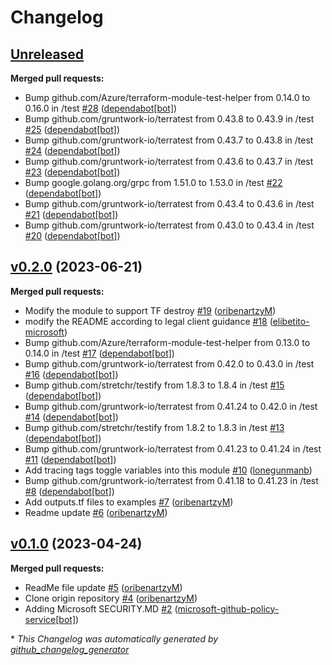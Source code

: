 # Changelog

## [Unreleased](https://github.com/Azure/terraform-azure-mdc-defender-plans-azure/tree/HEAD)

**Merged pull requests:**

- Bump github.com/Azure/terraform-module-test-helper from 0.14.0 to 0.16.0 in /test [\#28](https://github.com/Azure/terraform-azure-mdc-defender-plans-azure/pull/28) ([dependabot[bot]](https://github.com/apps/dependabot))
- Bump github.com/gruntwork-io/terratest from 0.43.8 to 0.43.9 in /test [\#25](https://github.com/Azure/terraform-azure-mdc-defender-plans-azure/pull/25) ([dependabot[bot]](https://github.com/apps/dependabot))
- Bump github.com/gruntwork-io/terratest from 0.43.7 to 0.43.8 in /test [\#24](https://github.com/Azure/terraform-azure-mdc-defender-plans-azure/pull/24) ([dependabot[bot]](https://github.com/apps/dependabot))
- Bump github.com/gruntwork-io/terratest from 0.43.6 to 0.43.7 in /test [\#23](https://github.com/Azure/terraform-azure-mdc-defender-plans-azure/pull/23) ([dependabot[bot]](https://github.com/apps/dependabot))
- Bump google.golang.org/grpc from 1.51.0 to 1.53.0 in /test [\#22](https://github.com/Azure/terraform-azure-mdc-defender-plans-azure/pull/22) ([dependabot[bot]](https://github.com/apps/dependabot))
- Bump github.com/gruntwork-io/terratest from 0.43.4 to 0.43.6 in /test [\#21](https://github.com/Azure/terraform-azure-mdc-defender-plans-azure/pull/21) ([dependabot[bot]](https://github.com/apps/dependabot))
- Bump github.com/gruntwork-io/terratest from 0.43.0 to 0.43.4 in /test [\#20](https://github.com/Azure/terraform-azure-mdc-defender-plans-azure/pull/20) ([dependabot[bot]](https://github.com/apps/dependabot))

## [v0.2.0](https://github.com/Azure/terraform-azure-mdc-defender-plans-azure/tree/v0.2.0) (2023-06-21)

**Merged pull requests:**

- Modify the module to support TF destroy [\#19](https://github.com/Azure/terraform-azure-mdc-defender-plans-azure/pull/19) ([oribenartzyM](https://github.com/oribenartzyM))
- modify the README according to legal client guidance [\#18](https://github.com/Azure/terraform-azure-mdc-defender-plans-azure/pull/18) ([elibetito-microsoft](https://github.com/elibetito-microsoft))
- Bump github.com/Azure/terraform-module-test-helper from 0.13.0 to 0.14.0 in /test [\#17](https://github.com/Azure/terraform-azure-mdc-defender-plans-azure/pull/17) ([dependabot[bot]](https://github.com/apps/dependabot))
- Bump github.com/gruntwork-io/terratest from 0.42.0 to 0.43.0 in /test [\#16](https://github.com/Azure/terraform-azure-mdc-defender-plans-azure/pull/16) ([dependabot[bot]](https://github.com/apps/dependabot))
- Bump github.com/stretchr/testify from 1.8.3 to 1.8.4 in /test [\#15](https://github.com/Azure/terraform-azure-mdc-defender-plans-azure/pull/15) ([dependabot[bot]](https://github.com/apps/dependabot))
- Bump github.com/gruntwork-io/terratest from 0.41.24 to 0.42.0 in /test [\#14](https://github.com/Azure/terraform-azure-mdc-defender-plans-azure/pull/14) ([dependabot[bot]](https://github.com/apps/dependabot))
- Bump github.com/stretchr/testify from 1.8.2 to 1.8.3 in /test [\#13](https://github.com/Azure/terraform-azure-mdc-defender-plans-azure/pull/13) ([dependabot[bot]](https://github.com/apps/dependabot))
- Bump github.com/gruntwork-io/terratest from 0.41.23 to 0.41.24 in /test [\#11](https://github.com/Azure/terraform-azure-mdc-defender-plans-azure/pull/11) ([dependabot[bot]](https://github.com/apps/dependabot))
- Add tracing tags toggle variables into this module [\#10](https://github.com/Azure/terraform-azure-mdc-defender-plans-azure/pull/10) ([lonegunmanb](https://github.com/lonegunmanb))
- Bump github.com/gruntwork-io/terratest from 0.41.18 to 0.41.23 in /test [\#8](https://github.com/Azure/terraform-azure-mdc-defender-plans-azure/pull/8) ([dependabot[bot]](https://github.com/apps/dependabot))
- Add outputs.tf files to examples [\#7](https://github.com/Azure/terraform-azure-mdc-defender-plans-azure/pull/7) ([oribenartzyM](https://github.com/oribenartzyM))
- Readme update [\#6](https://github.com/Azure/terraform-azure-mdc-defender-plans-azure/pull/6) ([oribenartzyM](https://github.com/oribenartzyM))

## [v0.1.0](https://github.com/Azure/terraform-azure-mdc-defender-plans-azure/tree/v0.1.0) (2023-04-24)

**Merged pull requests:**

- ReadMe file update [\#5](https://github.com/Azure/terraform-azure-mdc-defender-plans-azure/pull/5) ([oribenartzyM](https://github.com/oribenartzyM))
- Clone origin repository [\#4](https://github.com/Azure/terraform-azure-mdc-defender-plans-azure/pull/4) ([oribenartzyM](https://github.com/oribenartzyM))
- Adding Microsoft SECURITY.MD [\#2](https://github.com/Azure/terraform-azure-mdc-defender-plans-azure/pull/2) ([microsoft-github-policy-service[bot]](https://github.com/apps/microsoft-github-policy-service))



\* *This Changelog was automatically generated by [github_changelog_generator](https://github.com/github-changelog-generator/github-changelog-generator)*
